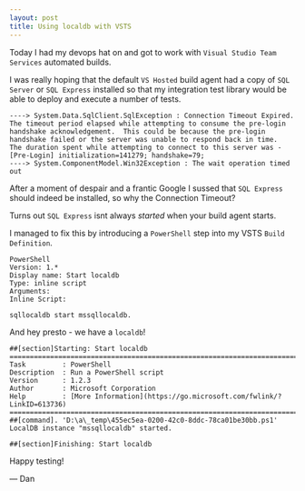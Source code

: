 ```yaml
---
layout: post
title: Using localdb with VSTS
---
```


Today I had my devops hat on and got to work with `Visual Studio Team Services` automated builds.

I was really hoping that the default `VS Hosted` build agent had a copy of `SQL Server` or `SQL Express` installed
so that my integration test library would be able to deploy and execute a number of tests.

```
----> System.Data.SqlClient.SqlException : Connection Timeout Expired.  The timeout period elapsed while attempting to consume the pre-login handshake acknowledgement.  This could be because the pre-login handshake failed or the server was unable to respond back in time.  The duration spent while attempting to connect to this server was - [Pre-Login] initialization=141279; handshake=79; 
----> System.ComponentModel.Win32Exception : The wait operation timed out
```

After a moment of despair and a frantic Google I sussed that `SQL Express` should indeed be installed, so why the Connection Timeout?

Turns out `SQL Express` isnt always _started_ when your build agent starts.

I managed to fix this by introducing a `PowerShell` step into my VSTS `Build Definition`.

```
PowerShell
Version: 1.*
Display name: Start localdb
Type: inline script
Arguments:
Inline Script:

sqllocaldb start mssqllocaldb.

```

And hey presto - we have a `localdb`!

```
##[section]Starting: Start localdb
==============================================================================
Task         : PowerShell
Description  : Run a PowerShell script
Version      : 1.2.3
Author       : Microsoft Corporation
Help         : [More Information](https://go.microsoft.com/fwlink/?LinkID=613736)
==============================================================================
##[command]. 'D:\a\_temp\455ec5ea-0200-42c0-8ddc-78ca01be30bb.ps1' 
LocalDB instance "mssqllocaldb" started.
 
##[section]Finishing: Start localdb
```

Happy testing!

&mdash; Dan